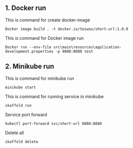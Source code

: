 ## 1. Docker run
This is command for create docker-image
```shell script
Docker image build . -t docker.io/teiwas/short-url:1.0.0
```
This is command for Docker image run
```shell script
Docker run --env-file src\main\resources\application-development.properties -p 8080:8080 test
```



## 2. Minikube run
This is command for minikube run
```shell script
minikube start 
```
This is command for running service in minikube
```shell script
skaffold run
```
Service port forward
```shell script
kubectl port-forward svc/short-url 8080:8080 
```
Delete all
```shell script
skaffold delete 
```